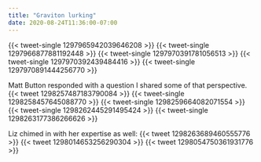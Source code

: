 ```yaml
---
title: "Graviton lurking"
date: 2020-08-24T11:36:00-07:00
---
```


{{< tweet-single 1297965942039646208 >}}
{{< tweet-single 1297966877881192448 >}}
{{< tweet-single 1297970391781056513 >}}
{{< tweet-single 1297970392439484416 >}}
{{< tweet-single 1297970891444256770 >}}


Matt Button responded with a question  I shared some of that perspective.
{{< tweet 1298257487183790084 >}}
{{< tweet-single 1298258457645088770 >}}
{{< tweet-single 1298259664082071554 >}}
{{< tweet-single 1298262445291495424 >}}
{{< tweet-single 1298263177386266626 >}}

Liz chimed in with her expertise as well:
{{< tweet 1298263689460555776 >}}
{{< tweet 1298014653256290304 >}}
{{< tweet 1298054750361931776 >}}
